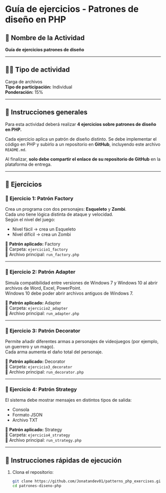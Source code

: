 # Guía de ejercicios - Patrones de diseño en PHP

## 📘 Nombre de la Actividad
**Guía de ejercicios patrones de diseño**

---

## 🧑‍💻 Tipo de actividad
Carga de archivos  
**Tipo de participación:** Individual  
**Ponderación:** 15%

---

## 🎯 Instrucciones generales

Para esta actividad deberá realizar **4 ejercicios sobre patrones de diseño en PHP.**

Cada ejercicio aplica un patrón de diseño distinto. Se debe implementar el código en PHP y subirlo a un repositorio en **GitHub**, incluyendo este archivo `README.md`.

Al finalizar, **solo debe compartir el enlace de su repositorio de GitHub** en la plataforma de entrega.

---

## 🧩 Ejercicios

### 🧱 Ejercicio 1: Patrón Factory
Crea un programa con dos personajes: **Esqueleto** y **Zombi**.  
Cada uno tiene lógica distinta de ataque y velocidad.  
Según el nivel del juego:
- Nivel fácil → crea un Esqueleto  
- Nivel difícil → crea un Zombi  

🔹 **Patrón aplicado:** Factory  
📁 Carpeta: `ejercicio1_factory`  
🧩 Archivo principal: `run_factory.php`

---

### 🧩 Ejercicio 2: Patrón Adapter
Simula compatibilidad entre versiones de Windows 7 y Windows 10 al abrir archivos de Word, Excel, PowerPoint.  
Windows 10 debe poder abrir archivos antiguos de Windows 7.

🔹 **Patrón aplicado:** Adapter  
📁 Carpeta: `ejercicio2_adapter`  
🧩 Archivo principal: `run_adapter.php`

---

### 🧩 Ejercicio 3: Patrón Decorator
Permite añadir diferentes armas a personajes de videojuegos (por ejemplo, un guerrero y un mago).  
Cada arma aumenta el daño total del personaje.

🔹 **Patrón aplicado:** Decorator  
📁 Carpeta: `ejercicio3_decorator`  
🧩 Archivo principal: `run_decorator.php`

---

### 🧩 Ejercicio 4: Patrón Strategy
El sistema debe mostrar mensajes en distintos tipos de salida:  
- Consola  
- Formato JSON  
- Archivo TXT  

🔹 **Patrón aplicado:** Strategy  
📁 Carpeta: `ejercicio4_strategy`  
🧩 Archivo principal: `run_strategy.php`

---

## 🚀 Instrucciones rápidas de ejecución

1. Clona el repositorio:
   ```bash
   git clone https://github.com/Jonatandev01/patterns_php_exercises.git
   cd patrones-diseno-php
